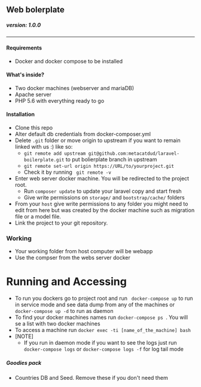## Web bolerplate
##### version: 1.0.0
---
#### Requirements
* Docker and docker compose to be installed
#### What's inside?
- Two docker machines (webserver and mariaDB)
- Apache server
- PHP 5.6 with everything ready to go
#### Installation
- Clone this repo
- Alter default db credentials from docker-composer.yml
- Delete ``` .git ``` folder or move origin to upstream if you want to remain linked with us :) like so:
    - ``` git remote add upstream git@github.com:metacatdud/laravel-boilerplate.git ``` to put bolierplate branch in upstream
    - ```git remote set-url origin https://URL/to/yourproject.git```
    - Check it by running ``` git remote -v```
- Enter web server docker machine. You will be redirected to the project root.
    - Run ``` composer update ``` to update your laravel copy and start fresh
    - Give write permissions on ``` storage/ ``` and ``` bootstrap/cache/ ``` folders
- From your ```host``` give write permissions to any folder you might need to edit from here but was created by the docker machine such as migration file or a model file.
- Link the project to your git repository.
### Working
- Your working folder from host computer will be webapp
- Use the compser from the webs server docker
# Running and Accessing
* To run you dockers go to project root and run ``` docker-compose up``` to run in service mode and see data dump from any of the machines or ```docker-compose up -d``` to run as daemon
* To find your docker machines names run ```docker-compose ps ```. You will se a list with two docker machines
* To access a machine run ``` docker exec -ti [name_of_the_machine] bash ```
* [NOTE]
    * If you run in daemon mode if you want to see the logs just run ``` docker-compose logs ``` or ``` docker-compose logs -f ``` for log tail mode
##### Goodies pack
* Countries DB and Seed. Remove these if you don't need them